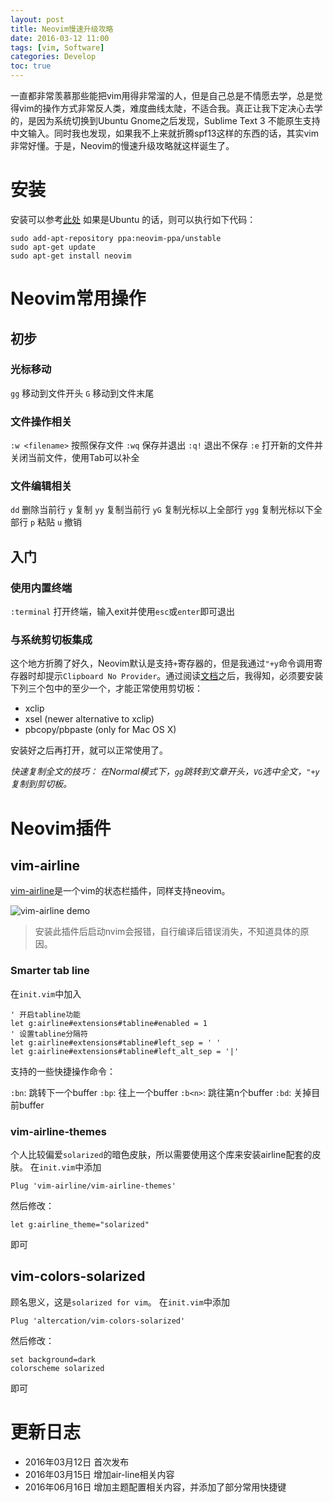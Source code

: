 ```yaml
---
layout: post
title: Neovim慢速升级攻略
date: 2016-03-12 11:00
tags: [vim, Software]
categories: Develop
toc: true
---
```



一直都非常羡慕那些能把vim用得非常溜的人，但是自己总是不情愿去学，总是觉得vim的操作方式非常反人类，难度曲线太陡，不适合我。真正让我下定决心去学的，是因为系统切换到Ubuntu Gnome之后发现，Sublime Text 3 不能原生支持中文输入。同时我也发现，如果我不上来就折腾spf13这样的东西的话，其实vim非常好懂。于是，Neovim的慢速升级攻略就这样诞生了。

<!-- more -->

# 安装
安装可以参考[此处](https://github.com/neovim/neovim/wiki/Installing-Neovim)
如果是Ubuntu 的话，则可以执行如下代码：

```
sudo add-apt-repository ppa:neovim-ppa/unstable
sudo apt-get update
sudo apt-get install neovim
```

# Neovim常用操作

## 初步

### 光标移动

`gg` 移动到文件开头
`G` 移动到文件末尾

### 文件操作相关

`:w <filename>` 按照<filename>保存文件
`:wq` 保存并退出
`:q!` 退出不保存
`:e` 打开新的文件并关闭当前文件，使用Tab可以补全

### 文件编辑相关

`dd` 删除当前行
`y` 复制
`yy` 复制当前行
`yG` 复制光标以上全部行
`ygg` 复制光标以下全部行
`p` 粘贴
`u` 撤销

## 入门

### 使用内置终端

`:terminal` 打开终端，输入exit并使用`esc`或`enter`即可退出

### 与系统剪切板集成

这个地方折腾了好久，Neovim默认是支持`+`寄存器的，但是我通过`"+y`命令调用寄存器时却提示`Clipboard No Provider`。通过阅读[文档](https://github.com/neovim/neovim/blob/master/runtime/doc/nvim_clipboard.txt#L19-L27)之后，我得知，必须要安装下列三个包中的至少一个，才能正常使用剪切板：

- xclip
- xsel (newer alternative to xclip)
- pbcopy/pbpaste (only for Mac OS X)

安装好之后再打开，就可以正常使用了。

*快速复制全文的技巧： 在Normal模式下，`gg`跳转到文章开头，`VG`选中全文，`"+y`复制到剪切板。*

# Neovim插件

## vim-airline

[vim-airline](https://github.com/vim-airline/vim-airline)是一个vim的状态栏插件，同样支持neovim。

![vim-airline demo](https://github.com/vim-airline/vim-airline/wiki/screenshots/demo.gif)

> 安装此插件后启动nvim会报错，自行编译后错误消失，不知道具体的原因。

### Smarter tab line

在`init.vim`中加入

```
' 开启tabline功能
let g:airline#extensions#tabline#enabled = 1
' 设置tabline分隔符
let g:airline#extensions#tabline#left_sep = ' '
let g:airline#extensions#tabline#left_alt_sep = '|'
```

支持的一些快捷操作命令：

`:bn`: 跳转下一个buffer
`:bp`: 往上一个buffer
`:b<n>`: 跳往第n个buffer
`:bd`: 关掉目前buffer

### vim-airline-themes

个人比较偏爱`solarized`的暗色皮肤，所以需要使用这个库来安装airline配套的皮肤。
在`init.vim`中添加

```
Plug 'vim-airline/vim-airline-themes'
```

然后修改：

```
let g:airline_theme="solarized"
```

即可

## vim-colors-solarized

顾名思义，这是`solarized for vim`。
在`init.vim`中添加

```
Plug 'altercation/vim-colors-solarized'
```

然后修改：

```
set background=dark
colorscheme solarized
```

即可

# 更新日志
- 2016年03月12日 首次发布
- 2016年03月15日 增加air-line相关内容
- 2016年06月16日 增加主题配置相关内容，并添加了部分常用快捷键
